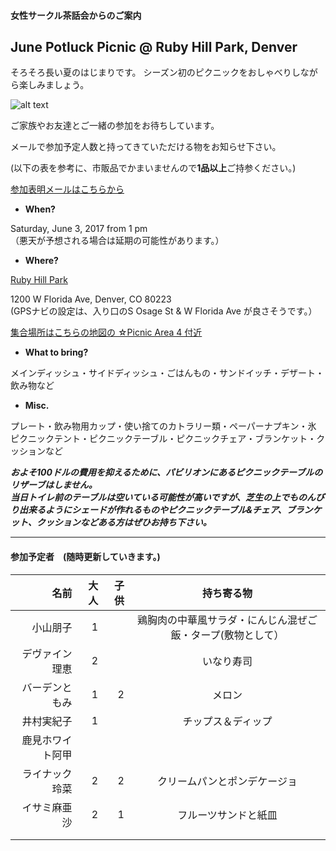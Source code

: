#### 女性サークル茶話会からのご案内
## June Potluck Picnic @ Ruby Hill Park, Denver
そろそろ長い夏のはじまりです。
シーズン初のピクニックをおしゃべりしながら楽しみましょう。  

![alt text](http://static1.squarespace.com/static/50940f26e4b05d6afda39c71/t/509aa126e4b0472f6bf1bcdc/1352311079199/20111024__pavillion%7Ep1.jpg?format=750w)

ご家族やお友達とご一緒の参加をお待ちしています。

メールで参加予定人数と持ってきていただける物をお知らせ下さい。

(以下の表を参考に、市販品でかまいませんので**1品以上**ご持参ください。)

<a href="&#109;&#97;&#105;&#108;&#116;&#111;&#58;&#116;&#111;&#109;&#111;&#107;&#111;&#46;&#107;&#100;&#64;&#103;&#109;&#97;&#105;&#108;&#46;&#99;&#111;&#109;&#63;&#115;&#117;&#98;&#106;&#101;&#99;&#116;&#61;&#80;&#111;&#116;&#108;&#117;&#99;&#107;&#32;&#80;&#105;&#99;&#110;&#105;&#99;&#32;&#45;&#32;&#74;&#117;&#110;&#101;&#32;&#48;&#51;&#44;&#32;&#50;&#48;&#49;&#55;">参加表明メールはこちらから</a>

* __When?__ 

Saturday, June 3, 2017 from 1 pm  
（悪天が予想される場合は延期の可能性があります。）

* __Where?__ 

[Ruby Hill Park](https://www.google.com/maps/place/Ruby+Hill+Park/@39.6858296,-105.0043237,16z/data=!3m1!4b1!4m2!3m1!1s0x876c7fa3495e7ab7:0x9d3da3ab45c18b98 "Where?")

1200 W Florida Ave, Denver, CO 80223  
(GPSナビの設定は、入り口のS Osage St & W Florida Ave が良さそうです。）

[集合場所はこちらの地図の ☆Picnic Area 4 付近](https://www.denvergov.org/content/dam/denvergov/Portals/747/documents/ParkArt/ParkArt_Ruby%20Hill%20Park.pdf)

* __What to bring?__

メインディッシュ・サイドディッシュ・ごはんもの・サンドイッチ・デザート・飲み物など

* __Misc.__

プレート・飲み物用カップ・使い捨てのカトラリー類・ペーパーナプキン・氷  
ピクニックテント・ピクニックテーブル・ピクニックチェア・ブランケット・クッションなど  

***およそ100ドルの費用を抑えるために、パビリオンにあるピクニックテーブルのリザーブはしません。  
当日トイレ前のテーブルは空いている可能性が高いですが、芝生の上でものんびり出来るようにシェードが作れるものやピクニックテーブル&チェア、ブランケット、クッションなどある方はぜひお持ち下さい。***

***
#### 参加予定者　(随時更新していきます。)
| 名前　|大人|子供| 持ち寄る物|
|--------:|---:|---:|:---------:|
| 小山朋子| 1| | 鶏胸肉の中華風サラダ・にんじん混ぜご飯・タープ(敷物として）|
| デヴァイン理恵| 2| | いなり寿司|
| バーデンともみ| 1| 2| メロン|
| 井村実紀子| 1| | チップス＆ディップ|
| 鹿見ホワイト阿甲| | | |
| ライナック玲菜| 2| 2| クリームパンとポンデケージョ|
| イサミ麻亜沙| 2| 1| フルーツサンドと紙皿|
| | | | |
| | | | |
